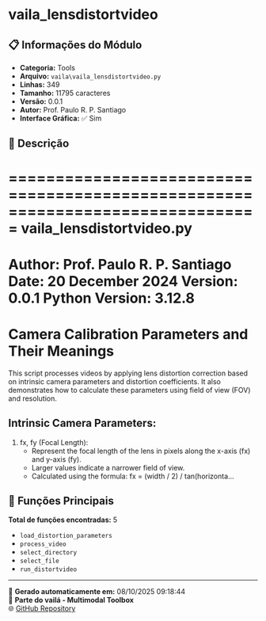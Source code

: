 # vaila_lensdistortvideo

## 📋 Informações do Módulo

- **Categoria:** Tools
- **Arquivo:** `vaila\vaila_lensdistortvideo.py`
- **Linhas:** 349
- **Tamanho:** 11795 caracteres
- **Versão:** 0.0.1
- **Autor:** Prof. Paulo R. P. Santiago
- **Interface Gráfica:** ✅ Sim

## 📖 Descrição


===============================================================================
vaila_lensdistortvideo.py
===============================================================================
Author: Prof. Paulo R. P. Santiago
Date: 20 December 2024
Version: 0.0.1
Python Version: 3.12.8
===============================================================================

Camera Calibration Parameters and Their Meanings
=================================================

This script processes videos by applying lens distortion correction based on
intrinsic camera parameters and distortion coefficients. It also demonstrates
how to calculate these parameters using field of view (FOV) and resolution.

Intrinsic Camera Parameters:
-----------------------------
1. fx, fy (Focal Length):
   - Represent the focal length of the lens in pixels along the x-axis (fx) and y-axis (fy).
   - Larger values indicate a narrower field of view.
   - Calculated using the formula:
     fx = (width / 2) / tan(horizonta...

## 🔧 Funções Principais

**Total de funções encontradas:** 5

- `load_distortion_parameters`
- `process_video`
- `select_directory`
- `select_file`
- `run_distortvideo`




---

📅 **Gerado automaticamente em:** 08/10/2025 09:18:44  
🔗 **Parte do vailá - Multimodal Toolbox**  
🌐 [GitHub Repository](https://github.com/vaila-multimodaltoolbox/vaila)

